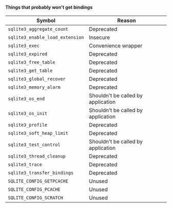 #### Things that probably won't get bindings

| Symbol | Reason |
| --- | --- |
| `sqlite3_aggregate_count` | Deprecated |
| `sqlite3_enable_load_extension` | Insecure |
| `sqlite3_exec` | Convenience wrapper |
| `sqlite3_expired` | Deprecated |
| `sqlite3_free_table` | Deprecated |
| `sqlite3_get_table` | Deprecated |
| `sqlite3_global_recover` | Deprecated |
| `sqlite3_memory_alarm` | Deprecated |
| `sqlite3_os_end` | Shouldn't be called by application |
| `sqlite3_os_init` | Shouldn't be called by application |
| `sqlite3_profile` | Deprecated |
| `sqlite3_soft_heap_limit` | Deprecated |
| `sqlite3_test_control` | Shouldn't be called by application |
| `sqlite3_thread_cleanup` | Deprecated |
| `sqlite3_trace` | Deprecated |
| `sqlite3_transfer_bindings` | Deprecated |
| `SQLITE_CONFIG_GETPCACHE` | Unused |
| `SQLITE_CONFIG_PCACHE` | Unused |
| `SQLITE_CONFIG_SCRATCH` | Unused |

